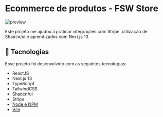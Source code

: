 # Ecommerce de produtos - FSW Store

![preview](./src/assets/GIF/fsw-store.gif)

Este projeto me ajudou a praticar integrações com Stripe, utilização de Shadcn/ui e aprendizados com Next.js 13.

## 🚀 Tecnologias

Esse projeto foi desenvolvido com as seguintes tecnologias:

- ReactJS
- Next.js 13
- TypeScript
- TailwindCSS
- Shadcn/ui
- Stripe
- [Node e NPM](https://nodejs.org/)
- [Vite](https://vitejs.dev/)